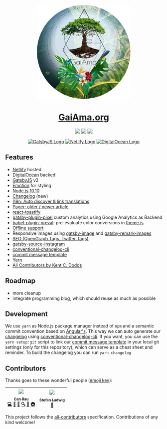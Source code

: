 <p align="center">
  <a href="https://www.gaiama.org/"><img src="src/assets/gaiama-avatar.png" width="300"></a>
</p>

<h1 align="center"><a href="https://www.gaiama.org" title="GaiAma.org">GaiAma.org</a></h1>

<p align="center">
  <a href="#contributors" title="All Contributors"><img src="https://img.shields.io/badge/all_contributors-1-orange.svg?style=flat-square"></a>
  <a href="https://david-dm.org/GaiAma/gaiama.org" title="dependencies status"><img src="https://david-dm.org/GaiAma/gaiama.org/status.svg"/></a>
  <a href="https://david-dm.org/GaiAma/gaiama.org?type=dev" title="devDependencies status"><img src="https://david-dm.org/GaiAma/gaiama.org/dev-status.svg"/></a>
</p>

<p align="center">
  <a title="Static Site Generator: GatsbyJS" href="https://www.gatsbyjs.org" target="_blank"><img src="https://www.gaiama.org/gatsby_logo-ede9454f97aa6a57639256cd8a56b7c3.svg" width="30" height="30" alt="GatsbyJS Logo"></a> <a title="Hoster: Netlify" href="https://www.netlify.com" target="_blank"><img src="https://www.gaiama.org/netlify_logo-4791addcf46695b1002ab1c5c95091f1.svg" width="30" height="30" alt="Netlify Logo"></a> <a title="Server: DigitalOcean" href="https://m.do.co/c/bcef7e4dac88" target="_blank"><img src="https://www.gaiama.org/digitalocean_logo-c1a6f8b8c8635be3e528d017f46289dc.svg" width="30" height="30" alt="DigitalOcean Logo"></a>
</p>

## Features

- [Netlify](https://www.netlify.com/) hosted
- [DigitalOcean](https://m.do.co/c/bcef7e4dac88) backed
- [GatsbyJS](https://www.gatsbyjs.org/) v2
- [Emotion](https://emotion.sh/) for styling
- [Node.js 10.10](https://nodejs.org/en/)
- [Changelog](CHANGELOG.md) (new)
- [I18n: Auto discover & link translations](gatsby-node.js#L152)
- [Pager: older / newer article](gatsby-node.js#L255)
- [react-toastify](https://github.com/fkhadra/react-toastify)
- [gatsby-plugin-pixel](plugins/gatsby-plugin-pixel) custom analytics using Google Analytics as Backend
- [babel-plugin-preval](https://github.com/kentcdodds/babel-plugin-preval): pre-evaluate color conversions in [theme.js](src/theme.js)
- [Offline support](https://www.npmjs.com/package/gatsby-plugin-offline)
- Responsive images using [gatsby-image](https://npm.im/gatsby-image) and [gatsby-remark-images](https://npm.im/gatsby-remark-images)
- [SEO (OpenGraph Tags, Twitter Tags)](src/components/MainLayout/index.js#L195)
- [gatsby-source-instagram](https://github.com/oorestisime/gatsby-source-instagram)
- [conventional-changelog-cli](https://github.com/conventional-changelog/conventional-changelog)
- [commit message template](.github/commit_template)
- [Yarn](https://yarnpkg.com)
- [All Contributors by Kent C. Dodds](https://github.com/kentcdodds/all-contributors)

## Roadmap

- more cleanup
- integrate programming blog, which should reuse as much as possible

## Development

We use `yarn` as Node.js package manager instead of `npm` and a semantic commit convention based on [Angular's](https://github.com/angular/angular.js/blob/master/DEVELOPERS.md#-git-commit-guidelines).
This way we can auto generate our [changelog](CHANGELOG.md) using [conventional-changelog-cli](https://github.com/conventional-changelog/conventional-changelog).
If you want, you can use the `yarn setup:git` script to link our [commit message template](.github/commit_template) in your local git settings (only for this repository), which can serve as a cheat sheet and reminder.
To build the changelog you can run `yarn changelog`

## Contributors

Thanks goes to these wonderful people ([emoji key](https://github.com/kentcdodds/all-contributors#emoji-key)):

<!-- ALL-CONTRIBUTORS-LIST:START - Do not remove or modify this section -->
<!-- prettier-ignore -->
| [<img src="https://avatars0.githubusercontent.com/u/5196971?v=4" width="100px;"/><br /><sub><b>Can Rau</b></sub>](https://github.com/CanRau)<br />[💻](https://github.com/GaiAma/gaiama.org/commits?author=CanRau "Code") [🎨](#design-CanRau "Design") [📖](https://github.com/GaiAma/gaiama.org/commits?author=CanRau "Documentation") [🔍](#fundingFinding-CanRau "Funding Finding") [🤔](#ideas-CanRau "Ideas, Planning, & Feedback") [🚇](#infra-CanRau "Infrastructure (Hosting, Build-Tools, etc)") | [<img src="https://avatars3.githubusercontent.com/u/79246?v=4" width="100px;"/><br /><sub><b>Stefan Ladwig</b></sub>](https://github.com/sladwig)<br />[📖](https://github.com/GaiAma/gaiama.org/commits?author=sladwig "Documentation") |
| :---: | :---: |

<!-- ALL-CONTRIBUTORS-LIST:END -->

This project follows the [all-contributors](https://github.com/kentcdodds/all-contributors) specification. Contributions of any kind welcome!
